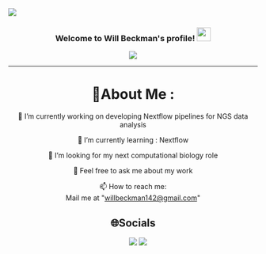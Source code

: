 <!--horizontal divider(gradiant)-->
<img src="https://user-images.githubusercontent.com/73097560/115834477-dbab4500-a447-11eb-908a-139a6edaec5c.gif">

<h3 align="center">
  Welcome to Will Beckman's profile!
  <img src="https://media.giphy.com/media/hvRJCLFzcasrR4ia7z/giphy.gif" width="28">
</h3>
<p align="center">
  <a href="https://github.com/CodeWhiteWeb/CodeWhiteWeb"><img src="https://readme-typing-svg.herokuapp.com?color=%2336BCF7&center=true&vCenter=true&lines=Hi+%2C+welcome+to+my+Github+page;I+am+Will+Beckman;I+am+a+Computational+Biologist"></a>
</p>

---
<div align="center">
  
# 💫About Me :
🔭 I’m currently working on developing Nextflow pipelines for NGS data analysis
  
🌱 I’m currently learning : Nextflow

  👯 I’m looking for my next computational biology role

  💬 Feel free to ask me about my work

  📫 How to reach me:  
  Mail me at "willbeckman142@gmail.com"


## 🌐Socials
<div align="center"  class="icons-social" style="margin-left: 10px;">
        <a style="margin-left: 10px;"  target="_blank" href="https://www.linkedin.com/in/willbeckman142/">
			<img src="https://img.icons8.com/doodle/40/000000/linkedin--v2.png"></a>

<!--horizontal divider(gradiant)-->
<img src="https://user-images.githubusercontent.com/73097560/115834477-dbab4500-a447-11eb-908a-139a6edaec5c.gif">

</div>
